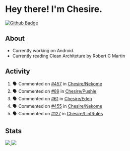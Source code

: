 # Hey there! I'm Chesire.

[![Github Badge](https://img.shields.io/badge/-Github-000?style=flat-square&logo=Github&logoColor=white&link=https://github.com/chesire)](https://github.com/chesire)

## About

<!-- Uses https://github.com/Chesire/natemoo-re -->
* Currently working on Android.
* Currently reading Clean Architeture by Robert C Martin
<!--
* Currently listening to: 
<a href="https://natemoo-re-iirbxe7wf.vercel.app/now-playing?open">
    <img src="https://natemoo-re-iirbxe7wf.vercel.app/now-playing" width="256" height="64" alt="Now Playing">
</a>  
-->

## Activity

<!-- Uses https://github.com/jamesgeorge007/github-activity-readme -->
<!--START_SECTION:activity-->
1. 🗣 Commented on [#457](https://github.com/Chesire/Nekome/issues/457) in [Chesire/Nekome](https://github.com/Chesire/Nekome)
2. 🗣 Commented on [#89](https://github.com/Chesire/Pushie/issues/89) in [Chesire/Pushie](https://github.com/Chesire/Pushie)
3. 🗣 Commented on [#61](https://github.com/Chesire/Eden/issues/61) in [Chesire/Eden](https://github.com/Chesire/Eden)
4. 🗣 Commented on [#455](https://github.com/Chesire/Nekome/issues/455) in [Chesire/Nekome](https://github.com/Chesire/Nekome)
5. 🗣 Commented on [#127](https://github.com/Chesire/LintRules/issues/127) in [Chesire/LintRules](https://github.com/Chesire/LintRules)
<!--END_SECTION:activity-->

## Stats

<a href="https://github-readme-stats.vercel.app/api/top-langs/?username=chesire&theme=tokyonight">
    <img src="https://github-readme-stats.vercel.app/api/top-langs/?username=chesire&layout=compact&theme=tokyonight" >
</a>
<a href="https://github-readme-stats.vercel.app/api?username=chesire&show_icons=true&theme=tokyonight">
    <img src="https://github-readme-stats.vercel.app/api?username=chesire&show_icons=true&theme=tokyonight" >
</a>  
